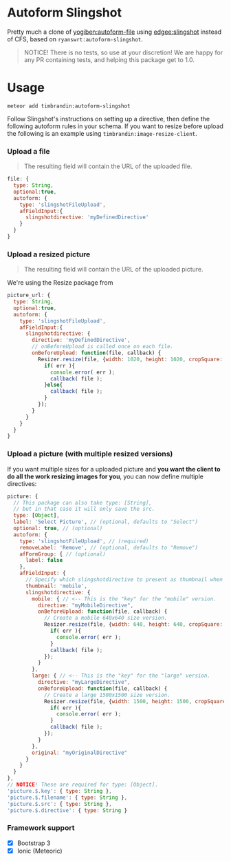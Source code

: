 Autoform Slingshot
==================

Pretty much a clone of [yogiben:autoform-file](https://atmospherejs.com/yogiben/autoform-file) using [edgee:slingshot](https://atmospherejs.com/edgee/slingshot) instead of CFS, based on `ryanswrt:autoform-slingshot`.

> NOTICE! There is no tests, so use at your discretion!
> We are happy for any PR containing tests, and helping this package get to 1.0.

Usage
=====

```
meteor add timbrandin:autoform-slingshot
```

Follow Slingshot's instructions on setting up a directive, then define the following autoform rules in your schema.  If you want to resize before upload the following is an example using `timbrandin:image-resize-client`.

### Upload a file

> The resulting field will contain the URL of the uploaded file.

```js
file: {
  type: String,
  optional:true,
  autoform: {
    type: 'slingshotFileUpload',
    afFieldInput:{
      slingshotdirective: 'myDefinedDirective'
    }
  }
}
```

### Upload a resized picture

> The resulting field will contain the URL of the uploaded picture.

We're using the Resize package from

```js
picture_url: {
  type: String,
  optional:true,
  autoform: {
    type: 'slingshotFileUpload',
    afFieldInput:{
      slingshotdirective: {
        directive: 'myDefinedDirective',
        // onBeforeUpload is called once on each file.
        onBeforeUpload: function(file, callback) {
          Resizer.resize(file, {width: 1020, height: 1020, cropSquare: true}, function(err, file) {
            if( err ){
              console.error( err );
              callback( file );
            }else{
              callback( file );
            }
          });
        }
      }
    }
  }
}
```

### Upload a picture (with multiple resized versions)

If you want multiple sizes for a uploaded picture and **you want the client to do all the work resizing images for you**, you can now define multiple directives:

```js
picture: {
  // This package can also take type: [String],
  // but in that case it will only save the src.
  type: [Object],
  label: 'Select Picture', // (optional, defaults to "Select")
  optional: true, // (optional)
  autoform: {
    type: 'slingshotFileUpload', // (required)
    removeLabel: 'Remove', // (optional, defaults to "Remove")
    afFormGroup: { // (optional)
      label: false
    },
    afFieldInput: {
      // Specify which slingshotdirective to present as thumbnail when  this picture is uploaded, you can use the "key" or "directive".
      thumbnail: 'mobile',
      slingshotdirective: {
        mobile: { // <-- This is the "key" for the "mobile" version.
          directive: "myMobileDirective",
          onBeforeUpload: function(file, callback) {
            // Create a mobile 640x640 size version.
            Resizer.resize(file, {width: 640, height: 640, cropSquare: true}, function(err, file) {
              if( err ){
                console.error( err );
              }
              callback( file );
            });
          }
        },
        large: { // <-- This is the "key" for the "large" version.
          directive: "myLargeDirective",
          onBeforeUpload: function(file, callback) {
            // Create a large 1500x1500 size version.
            Resizer.resize(file, {width: 1500, height: 1500, cropSquare: false}, function(err, file) {
              if( err ){
                console.error( err );
              }
              callback( file );
            });
          }
        },
        original: "myOriginalDirective"
      }
    }
  }
},
// NOTICE! These are required for type: [Object].
'picture.$.key': { type: String },
'picture.$.filename': { type: String },
'picture.$.src': { type: String },
'picture.$.directive': { type: String }
```

### Framework support

- [x] Bootstrap 3
- [x] Ionic (Meteoric)
